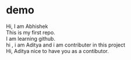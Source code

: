 # demo
Hi, I am Abhishek
<br>
This is my first repo.
<br>
I am learning github.
<br>
hi , i am Aditya and i am contributer in this project
<br>
Hi, Aditya nice to have you as a contibutor.
